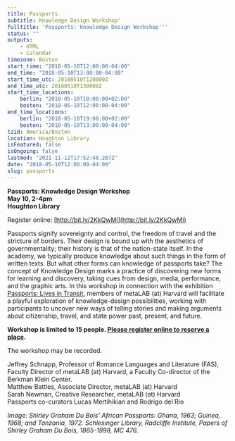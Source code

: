 ```yaml
---
title: Passports
subtitle: Knowledge Design Workshop'
fulltitle: 'Passports: Knowledge Design Workshop'''
status: ""
outputs:
    - HTML
    - Calendar
timezone: Boston
start_time: "2018-05-10T12:00:00-04:00"
end_time: "2018-05-10T13:00:00-04:00"
start_time_utc: 20180510T120000Z
end_time_utc: 20180510T130000Z
start_time_locations:
    berlin: "2018-05-10T18:00:00+02:00"
    boston: "2018-05-10T12:00:00-04:00"
end_time_locations:
    berlin: "2018-05-10T19:00:00+02:00"
    boston: "2018-05-10T13:00:00-04:00"
tzid: America/Boston
location: Houghton Library
isFeatured: false
isOngoing: false
lastmod: "2021-11-12T17:52:48.267Z"
date: "2018-05-10T12:00:00-04:00"
slug: passports
---
```

**Passports: Knowledge Design Workshop**<br />
**May 10, 2-4pm**<br />
**Houghton Library**

Register online: [http://bit.ly/2KkQwMi](http://bit.ly/2KkQwMi)



Passports signify sovereignty and control, the freedom of travel and the stricture of borders. Their design is bound up with the aesthetics of governmentality; their history is that of the nation-state itself. In the academy, we typically produce knowledge about such things in the form of written texts. But what other forms can knowledge of passports take? The concept of Knowledge Design marks a practice of discovering new forms for learning and discovery, taking cues from design, media, performance, and the graphic arts. In this workshop in connection with the exhibition [Passports: Lives in Transit](http://houghton75.org/exhibitions-list/), members of metaLAB (at) Harvard will facilitate a playful exploration of knowledge-design possibilities, working with participants to uncover new ways of telling stories and making arguments about citizenship, travel, and state power past, present, and future.

**Workshop is limited to 15 people. [Please register online to reserve a place](http://bit.ly/2KkQwMi).**

The workshop may be recorded.

Jeffrey Schnapp, Professor of Romance Languages and Literature (FAS), Faculty Director of metaLAB (at) Harvard, a Faculty Co-director of the Berkman Klein Center.<br />
Matthew Battles, Associate Director, metaLAB (at) Harvard<br />
Sarah Newman, Creative Researcher, metaLAB (at) Harvard<br />
Passports co-curators Lucas Mertihikian and Rodrigo del Rio<br />

*Image: Shirley Graham Du Bois’ African Passports: Ghana, 1963; Guinea, 1968; and Tanzania, 1972. Schlesinger Library, Radcliffe Institute, Papers of Shirley Graham Du Bois, 1865-1998, MC 476.*